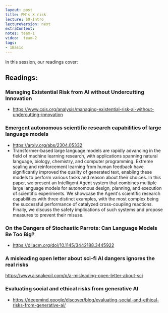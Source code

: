 ```yaml
---
layout: post
title: FM's X risk 
lecture: S0-Intro
lectureVersion: next
extraContent: 
notes: team-1
video:  team-2
tags:
- 1Basic
---
```


In this session, our readings cover: 

## Readings: 
  ### Managing Existential Risk from AI without Undercutting Innovation
  + https://www.csis.org/analysis/managing-existential-risk-ai-without-undercutting-innovation

  ### Emergent autonomous scientific research capabilities of large language models
  + https://arxiv.org/abs/2304.05332
  + Transformer-based large language models are rapidly advancing in the field of machine learning research, with applications spanning natural language, biology, chemistry, and computer programming. Extreme scaling and reinforcement learning from human feedback have significantly improved the quality of generated text, enabling these models to perform various tasks and reason about their choices. In this paper, we present an Intelligent Agent system that combines multiple large language models for autonomous design, planning, and execution of scientific experiments. We showcase the Agent's scientific research capabilities with three distinct examples, with the most complex being the successful performance of catalyzed cross-coupling reactions. Finally, we discuss the safety implications of such systems and propose measures to prevent their misuse.


  ### On the Dangers of Stochastic Parrots: Can Language Models Be Too Big?
  + https://dl.acm.org/doi/10.1145/3442188.3445922

  ### A misleading open letter about sci-fi AI dangers ignores the real risks
  https://www.aisnakeoil.com/p/a-misleading-open-letter-about-sci

  ### Evaluating social and ethical risks from generative AI
  + https://deepmind.google/discover/blog/evaluating-social-and-ethical-risks-from-generative-ai/